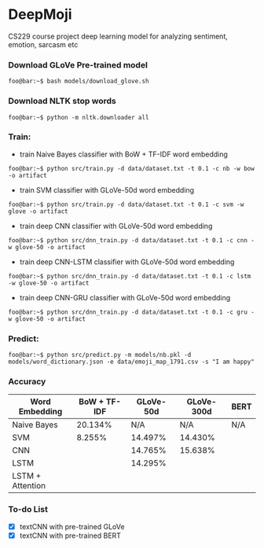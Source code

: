 # DeepMoji
CS229 course project deep learning model for analyzing sentiment, emotion, sarcasm etc

### Download GLoVe Pre-trained model
```console
foo@bar:~$ bash models/download_glove.sh
```

### Download NLTK stop words
```console
foo@bar:~$ python -m nltk.downloader all
```

### Train:
- train Naive Bayes classifier with BoW + TF-IDF word embedding
```console
foo@bar:~$ python src/train.py -d data/dataset.txt -t 0.1 -c nb -w bow -o artifact
```
- train SVM classifier with GLoVe-50d word embedding
```console
foo@bar:~$ python src/train.py -d data/dataset.txt -t 0.1 -c svm -w glove -o artifact
```
- train deep CNN classifier with GLoVe-50d word embedding
```console
foo@bar:~$ python src/dnn_train.py -d data/dataset.txt -t 0.1 -c cnn -w glove-50 -o artifact
```
- train deep CNN-LSTM classifier with GLoVe-50d word embedding
```console
foo@bar:~$ python src/dnn_train.py -d data/dataset.txt -t 0.1 -c lstm -w glove-50 -o artifact
```
- train deep CNN-GRU classifier with GLoVe-50d word embedding
```console
foo@bar:~$ python src/dnn_train.py -d data/dataset.txt -t 0.1 -c gru -w glove-50 -o artifact
```


### Predict:
```console
foo@bar:~$ python src/predict.py -m models/nb.pkl -d models/word_dictionary.json -e data/emoji_map_1791.csv -s "I am happy"
```

### Accuracy
|  Word Embedding |  BoW + TF-IDF |  GLoVe-50d  | GLoVe-300d  |     BERT    |
|-----------------|---------------|-------------|-------------|-------------|
| Naive Bayes     |  20.134%      |     N/A     |   N/A       |     N/A     |
| SVM             |  8.255%       | 14.497%     | 14.430%     |
| CNN             |               | 14.765%     | 15.638%     |
| LSTM            |               | 14.295%     |             |
| LSTM + Attention|               |             |             |


### To-do List
- [X] textCNN with pre-trained GLoVe
- [X] textCNN with pre-trained BERT
